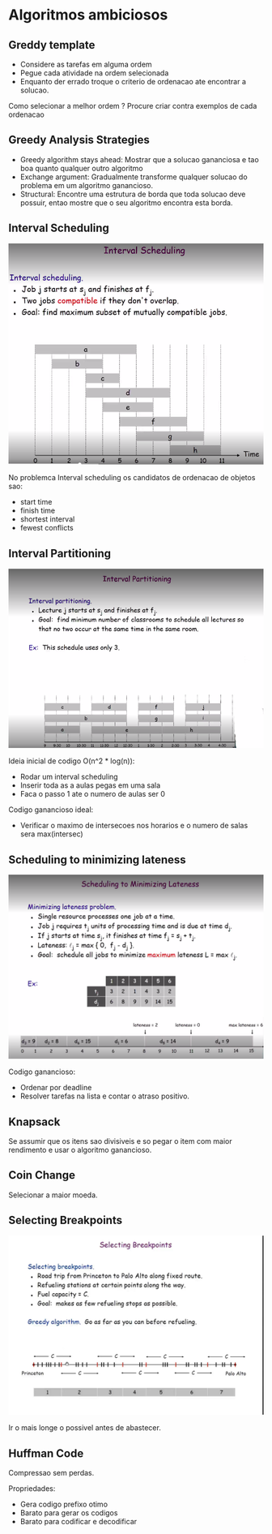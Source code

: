# Algoritmos ambiciosos

## Greddy template

- Considere as tarefas em alguma ordem
- Pegue cada atividade na ordem selecionada
- Enquanto der errado troque o criterio de ordenacao ate encontrar a solucao.

Como selecionar a melhor ordem ? Procure criar contra exemplos de cada ordenacao

## Greedy Analysis Strategies

- Greedy algorithm stays ahead: 
  Mostrar que a solucao gananciosa e  tao boa quanto qualquer outro algoritmo
- Exchange argument:
  Gradualmente transforme qualquer solucao do problema em um algoritmo ganancioso.
- Structural: 
  Encontre uma estrutura de borda que toda solucao deve possuir, entao mostre que o seu algoritmo encontra esta borda.

## Interval Scheduling

![interval_schedule](img/intervalSchedule.png)

  
No problemca Interval scheduling os candidatos de ordenacao de objetos sao:

- start time
- finish time
- shortest interval
- fewest conflicts

## Interval Partitioning

![interval_partition](img/intervalPartitioning.png)

Ideia inicial de codigo O(n^2 * log(n)): 
 - Rodar um interval scheduling
 - Inserir toda as a aulas pegas em uma sala
 - Faca o passo 1 ate o numero de aulas ser 0

Codigo ganancioso ideal:
  - Verificar o maximo de intersecoes nos horarios e o numero de salas sera max(intersec)

## Scheduling to minimizing lateness

![minimizing_lateness](img/minimizingLateness.png)

Codigo ganancioso:
 - Ordenar por deadline
 - Resolver tarefas na lista e contar o atraso positivo.

 ## Knapsack

Se assumir que os itens sao divisiveis e so pegar o item com maior rendimento e usar o algoritmo ganancioso.

## Coin Change

Selecionar a maior moeda.

## Selecting Breakpoints

![select_breakpoints](img/selectingBreakpoints.png)

Ir o mais longe o possivel antes de abastecer.

## Huffman Code

Compressao sem perdas.

Propriedades:
- Gera codigo prefixo otimo
- Barato para gerar os codigos
- Barato para codificar e decodificar